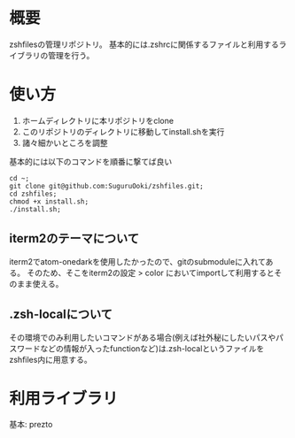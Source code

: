 # 概要
zshfilesの管理リポジトリ。
基本的には.zshrcに関係するファイルと利用するライブラリの管理を行う。

# 使い方

1. ホームディレクトリに本リポジトリをclone
2. このリポジトリのディレクトリに移動してinstall.shを実行
3. 諸々細かいところを調整


基本的には以下のコマンドを順番に撃てば良い

```
cd ~;
git clone git@github.com:SuguruOoki/zshfiles.git;
cd zshfiles;
chmod +x install.sh;
./install.sh;
```

## iterm2のテーマについて

iterm2でatom-onedarkを使用したかったので、gitのsubmoduleに入れてある。
そのため、そこをiterm2の設定 > color においてimportして利用するとそのまま使える。


## .zsh-localについて

その環境でのみ利用したいコマンドがある場合(例えば社外秘にしたいパスやパスワードなどの情報が入ったfunctionなど)は.zsh-localというファイルをzshfiles内に用意する。

# 利用ライブラリ

基本: prezto

